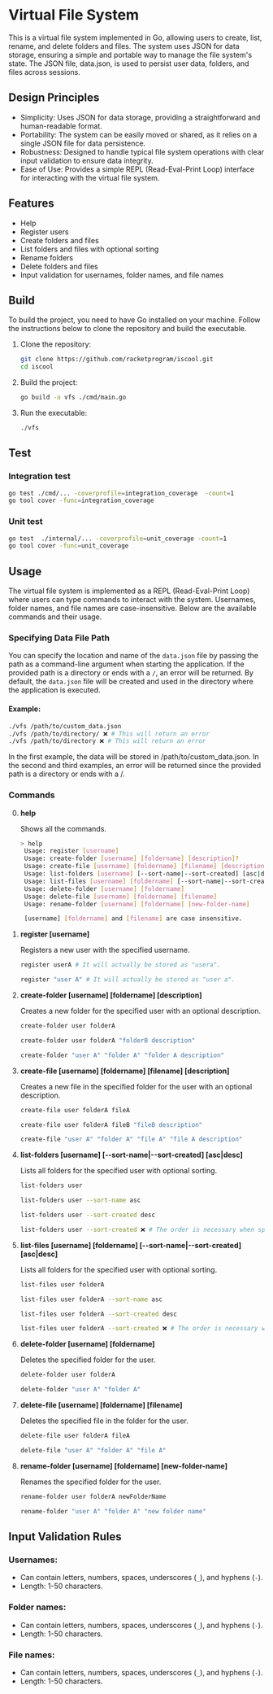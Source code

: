 # Virtual File System

This is a virtual file system implemented in Go, allowing users to create, list, rename, and delete folders and files. The system uses JSON for data storage, ensuring a simple and portable way to manage the file system's state. The JSON file, data.json, is used to persist user data, folders, and files across sessions.

## Design Principles
- Simplicity: Uses JSON for data storage, providing a straightforward and human-readable format.
- Portability: The system can be easily moved or shared, as it relies on a single JSON file for data persistence.
- Robustness: Designed to handle typical file system operations with clear input validation to ensure data integrity.
- Ease of Use: Provides a simple REPL (Read-Eval-Print Loop) interface for interacting with the virtual file system.

## Features

- Help
- Register users
- Create folders and files
- List folders and files with optional sorting
- Rename folders
- Delete folders and files
- Input validation for usernames, folder names, and file names

## Build

To build the project, you need to have Go installed on your machine. Follow the instructions below to clone the repository and build the executable.

1. Clone the repository:
   ```sh
   git clone https://github.com/racketprogram/iscool.git
   cd iscool
   ```

2. Build the project:
    ```sh
    go build -o vfs ./cmd/main.go
    ```
3. Run the executable:
    ```sh
    ./vfs
    ```

## Test
### Integration test
```sh
go test ./cmd/... -coverprofile=integration_coverage  -count=1
go tool cover -func=integration_coverage
```
### Unit test
```sh
go test  ./internal/... -coverprofile=unit_coverage -count=1
go tool cover -func=unit_coverage
```

## Usage

The virtual file system is implemented as a REPL (Read-Eval-Print Loop) where users can type commands to interact with the system. Usernames, folder names, and file names are case-insensitive. Below are the available commands and their usage.

### Specifying Data File Path

You can specify the location and name of the `data.json` file by passing the path as a command-line argument when starting the application. If the provided path is a directory or ends with a `/`, an error will be returned. By default, the `data.json` file will be created and used in the directory where the application is executed.

#### Example:

```sh
./vfs /path/to/custom_data.json
./vfs /path/to/directory/ ❌ # This will return an error
./vfs /path/to/directory ❌ # This will return an error
```

In the first example, the data will be stored in /path/to/custom_data.json. In the second and third examples, an error will be returned since the provided path is a directory or ends with a /.

### Commands
0. **help**
   
   Shows all the commands.
   ```sh
   > help
    Usage: register [username]
    Usage: create-folder [username] [foldername] [description]?
    Usage: create-file [username] [foldername] [filename] [description]?
    Usage: list-folders [username] [--sort-name|--sort-created] [asc|desc]
    Usage: list-files [username] [foldername] [--sort-name|--sort-created] [asc|desc]
    Usage: delete-folder [username] [foldername]
    Usage: delete-file [username] [foldername] [filename]
    Usage: rename-folder [username] [foldername] [new-folder-name]

    [username] [foldername] and [filename] are case insensitive.
   ```

1. **register [username]**

   Registers a new user with the specified username.
   ```sh
   register userA # It will actually be stored as "usera".
   ```
   ```sh
   register "user A" # It will actually be stored as "user a".
   ```

2. **create-folder [username] [foldername] [description]**

   Creates a new folder for the specified user with an 
   optional description.
   ```sh
   create-folder user folderA
   ```
   ```sh
   create-folder user folderA "folderB description"
   ```
   ```sh
   create-folder "user A" "folder A" "folder A description"
   ```
3. **create-file [username] [foldername] [filename] [description]**

    Creates a new file in the specified folder for the user with an optional description.
    ```sh
    create-file user folderA fileA
    ```
    ```sh
    create-file user folderA fileB "fileB description"
    ```
    ```sh
    create-file "user A" "folder A" "file A" "file A description"
    ```

4. **list-folders [username] [--sort-name|--sort-created] [asc|desc]**

    Lists all folders for the specified user with optional sorting.

    ```sh
    list-folders user
    ```
    ```sh
    list-folders user --sort-name asc
    ```
    ```sh
    list-folders user --sort-created desc
    ```
    ```sh
    list-folders user --sort-created ❌ # The order is necessary when specifying sort criteria.
    ```


5. **list-files [username] [foldername] [--sort-name|--sort-created] [asc|desc]**

    Lists all folders for the specified user with optional sorting.

    ```sh
    list-files user folderA
    ```
    ```sh
    list-files user folderA --sort-name asc
    ```
    ```sh
    list-files user folderA --sort-created desc
    ```
    ```sh
    list-files user folderA --sort-created ❌ # The order is necessary when specifying sort criteria.
    ```

6. **delete-folder [username] [foldername]**

    Deletes the specified folder for the user.

    ```sh
    delete-folder user folderA
    ```
    ```sh
    delete-folder "user A" "folder A"
    ```

7. **delete-file [username] [foldername] [filename]**
   
    Deletes the specified file in the folder for the user.

    ```sh
    delete-file user folderA fileA
    ```
    ```sh
    delete-file "user A" "folder A" "file A"
    ```

8. **rename-folder [username] [foldername] [new-folder-name]**
   
    Renames the specified folder for the user.

    ```sh
    rename-folder user folderA newFolderName
    ```
    ```sh
    rename-folder "user A" "folder A" "new folder name"
    ```

## Input Validation Rules

### Usernames:

- Can contain letters, numbers, spaces, underscores (`_`), and hyphens (`-`).
- Length: 1-50 characters.

### Folder names:

- Can contain letters, numbers, spaces, underscores (`_`), and hyphens (`-`).
- Length: 1-50 characters.

### File names:

- Can contain letters, numbers, spaces, underscores (`_`), and hyphens (`-`).
- Length: 1-50 characters.

